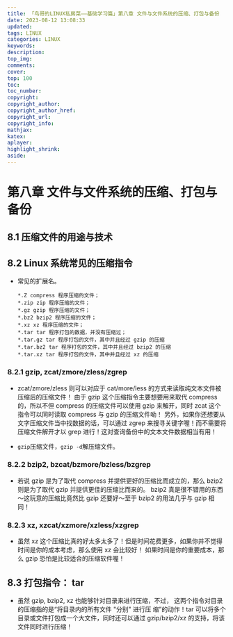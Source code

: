 ```yaml
---
title: 「鸟哥的LINUX私房菜——基础学习篇」第八章 文件与文件系统的压缩、打包与备份
date: 2023-08-12 13:08:33
updated:
tags: LINUX
categories: LINUX
keywords: 
description:
top_img:
comments:
cover:
top: 100
toc:
toc_number:
copyright:
copyright_author:
copyright_author_href:
copyright_url:
copyright_info:
mathjax:
katex:
aplayer:
highlight_shrink:
aside:
---
```


# 第八章 文件与文件系统的压缩、打包与备份

## 8.1 压缩文件的用途与技术

## 8.2 Linux 系统常见的压缩指令

+ 常见的扩展名。

  ```
  *.Z compress 程序压缩的文件；
  *.zip zip 程序压缩的文件；
  *.gz gzip 程序压缩的文件；
  *.bz2 bzip2 程序压缩的文件；
  *.xz xz 程序压缩的文件；
  *.tar tar 程序打包的数据，并没有压缩过；
  *.tar.gz tar 程序打包的文件，其中并且经过 gzip 的压缩
  *.tar.bz2 tar 程序打包的文件，其中并且经过 bzip2 的压缩
  *.tar.xz tar 程序打包的文件，其中并且经过 xz 的压缩
  ```

### 8.2.1 gzip, zcat/zmore/zless/zgrep

+  zcat/zmore/zless 则可以对应于 cat/more/less 的方式来读取纯文本文件被压缩后的压缩文件！ 由于 gzip 这个压缩指令主要想要用来取代 compress 的，所以不但 compress 的压缩文件可以使用 gzip 来解开，同时 zcat 这个指令可以同时读取 compress 与 gzip 的压缩文件呦！ 另外，如果你还想要从文字压缩文件当中找数据的话，可以通过 zgrep 来搜寻关键字喔！而不需要将压缩文件解开才以 grep 进行！这对查询备份中的文本文件数据相当有用！

+ `gzip`压缩文件，`gzip -d`解压缩文件。

### 8.2.2 bzip2, bzcat/bzmore/bzless/bzgrep

+ 若说 gzip 是为了取代 compress 并提供更好的压缩比而成立的，那么 bzip2 则是为了取代 gzip 并提供更佳的压缩比而来的。 bzip2 真是很不错用的东西～这玩意的压缩比竟然比 gzip 还要好～至于 bzip2 的用法几乎与 gzip 相同！

### 8.2.3 xz, xzcat/xzmore/xzless/xzgrep

+ 虽然 xz 这个压缩比真的好太多太多了！但是时间花费更多，如果你并不觉得时间是你的成本考虑，那么使用 xz 会比较好！ 如果时间是你的重要成本，那么 gzip 恐怕是比较适合的压缩软件喔！

## 8.3 打包指令： tar

+ 虽然 gzip, bzip2, xz 也能够针对目录来进行压缩，不过， 这两个指令对目录的压缩指的是“将目录内的所有文件 "分别" 进行压 缩”的动作！tar 可以将多个目录或文件打包成一个大文件，同时还可以通过 gzip/bzip2/xz 的支持，将该文件同时进行压缩！